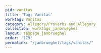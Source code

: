 ```yaml
---
pid: vanitas
title: 'Tag: Vanitas'
worktag: Vanitas
category: Allegory/Proverbs and Allegory
collection: worktags_janbrueghel
layout: tagpage_janbrueghel
order: '179'
permalink: "/janbrueghel/tags/vanitas/"
---
```


